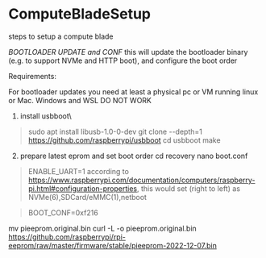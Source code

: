 # ComputeBladeSetup
steps to setup a compute blade


*BOOTLOADER UPDATE and CONF*
this will update the bootloader binary (e.g. to support NVMe and HTTP boot), and configure the boot order

Requirements:

For bootloader updates you need at least a physical pc or VM running linux or Mac.
Windows and WSL DO NOT WORK
1) install usbboot\\
> sudo apt install libusb-1.0-0-dev
> git clone --depth=1 https://github.com/raspberrypi/usbboot
> cd usbboot
>make


2) prepare latest eprom and set boot order
cd recovery
nano boot.conf

> ENABLE_UART=1
according to https://www.raspberrypi.com/documentation/computers/raspberry-pi.html#configuration-properties, this would set (right to left) as NVMe(6),SDCard/eMMC(1),netboot

> BOOT_CONF=0xf216


mv pieeprom.original.bin
curl -L -o pieeprom.original.bin  https://github.com/raspberrypi/rpi-eeprom/raw/master/firmware/stable/pieeprom-2022-12-07.bin
